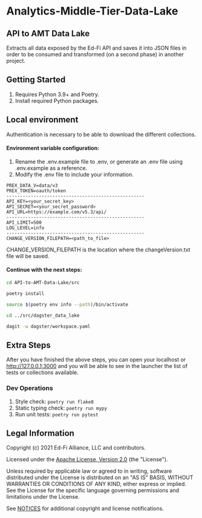 # Analytics-Middle-Tier-Data-Lake

## API to AMT Data Lake
Extracts all data exposed by the Ed-Fi API and saves it into JSON files in order to be consumed and transformed (on a second phase) in another project.

## Getting Started

1. Requires Python 3.9+ and Poetry.
1. Install required Python packages.

## Local environment
Authentication is necessary to be able to download the different collections.


#### Environment variable configuration:

1. Rename the .env.example file to .env, or generate an .env file using .env.example as a reference.
2. Modify the .env file to include your information.


```shi
PREX_DATA_V=data/v3
PREX_TOKEN=oauth/token
---------------------------------------------------
API_KEY=<your_secret_key>
API_SECRET=<your_secret_password>
API_URL=https://example.com/v5.3/api/
---------------------------------------------------
API_LIMIT=500
LOG_LEVEL=info
---------------------------------------------------
CHANGE_VERSION_FILEPATH=<path_to_file>
```

CHANGE_VERSION_FILEPATH is the location where the changeVersion.txt file will be saved.

####  Continue with the next steps:

```sh
cd API-to-AMT-Data-Lake/src

poetry install

source $(poetry env info --path)/bin/activate

cd ../src/dagster_data_lake

dagit -w dagster/workspace.yaml
```

## Extra Steps

After you have finished the above steps, you can open your localhost or http://127.0.0.1:3000 and you will be able to see in the launcher the list of tests or collections available.

### Dev Operations

1. Style check: `poetry run flake8`
2. Static typing check: `poetry run mypy`
3. Run unit tests: `poetry run pytest`


## Legal Information

Copyright (c) 2021 Ed-Fi Alliance, LLC and contributors.

Licensed under the [Apache License, Version 2.0](LICENSE) (the "License").

Unless required by applicable law or agreed to in writing, software distributed
under the License is distributed on an "AS IS" BASIS, WITHOUT WARRANTIES OR
CONDITIONS OF ANY KIND, either express or implied. See the License for the
specific language governing permissions and limitations under the License.

See [NOTICES](NOTICES.md) for additional copyright and license notifications.

